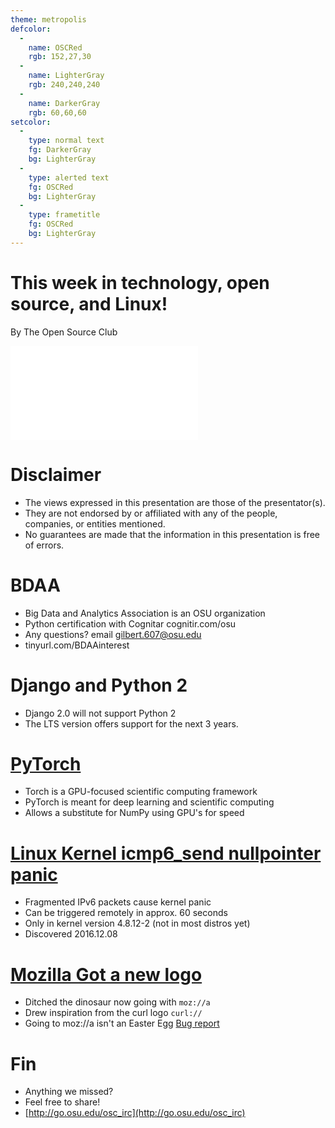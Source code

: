 ```yaml
---
theme: metropolis
defcolor:
  -
    name: OSCRed
    rgb: 152,27,30
  -
    name: LighterGray
    rgb: 240,240,240
  -
    name: DarkerGray
    rgb: 60,60,60
setcolor:
  -
    type: normal text
    fg: DarkerGray
    bg: LighterGray
  -
    type: alerted text
    fg: OSCRed
    bg: LighterGray
  -
    type: frametitle
    fg: OSCRed
    bg: LighterGray
---
```


# This week in technology, open source, and Linux!

By The Open Source Club

![OSC Logo](../../common/osc-logo.pdf "Open Source Club at Ohio State Logo")

# Disclaimer
* The views expressed in this presentation are those of the presentator(s).
* They are not endorsed by or affiliated with any of the people, companies, or entities mentioned.
* No guarantees are made that the information in this presentation is free of errors.

# BDAA
* Big Data and Analytics Association is an OSU organization
* Python certification with Cognitar cognitir.com/osu
* Any questions? email gilbert.607@osu.edu
* tinyurl.com/BDAAinterest

# Django and Python 2
* Django 2.0 will not support Python 2
* The LTS version offers support for the next 3 years.

# [PyTorch](http://pytorch.org/)
* Torch is a GPU-focused scientific computing framework
* PyTorch is meant for deep learning and scientific computing
* Allows a substitute for NumPy using GPU's for speed

# [Linux Kernel icmp6_send nullpointer panic](https://bugzilla.kernel.org/show_bug.cgi?id=189851)
* Fragmented IPv6 packets cause kernel panic
* Can be triggered remotely in approx. 60 seconds
* Only in kernel version 4.8.12-2 (not in most distros yet)
* Discovered 2016.12.08

# [Mozilla Got a new logo](https://blog.mozilla.org/opendesign/arrival/)
* Ditched the dinosaur now going with ```moz://a```
* Drew inspiration from the curl logo ```curl://```
* Going to moz://a isn't an Easter Egg [Bug report](https://bugzilla.mozilla.org/show_bug.cgi?id=1331968)

# Fin
* Anything we missed?
* Feel free to share!
* [http://go.osu.edu/osc_irc](http://go.osu.edu/osc_irc)
